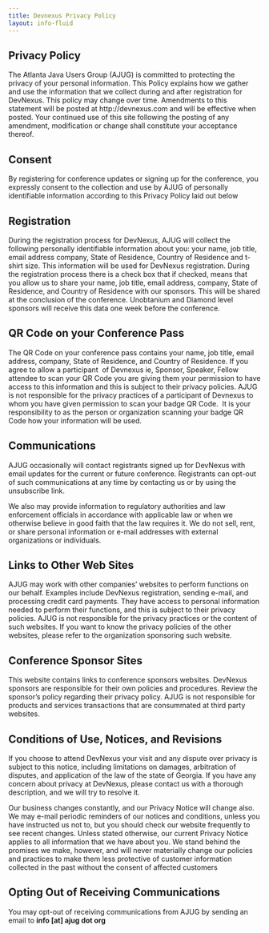 ```yaml
---
title: Devnexus Privacy Policy
layout: info-fluid
---
```


<section><h1 class="featured-header">Privacy Policy</h1><p>The Atlanta Java Users Group (AJUG) is committed to protecting the privacy of your personal information. This Policy explains how we gather and use the information that we collect during and after registration for DevNexus. This policy may change over time. Amendments to this statement will be posted at http://devnexus.com and will be effective when posted. Your continued use of this site following the posting of any amendment, modification or change shall constitute your acceptance thereof.</p><h2>Consent</h2><p>By registering for conference updates or signing up for the conference, you expressly consent to the collection and use by AJUG of personally identifiable information according to this Privacy Policy laid out below&nbsp;</p><h2>Registration</h2><p>During the registration process for DevNexus, AJUG will collect the following personally identifiable information about you: your name, job title, email address company, State of Residence, Country of Residence and t-shirt size. This information will be used for DevNexus registration. During the registration process there is a check box that if checked, means that you allow us to share your name, job title, email address, company, State of Residence, and Country of Residence with our sponsors. This will be shared at the conclusion of the conference. Unobtanium and Diamond level sponsors will receive this data one week before the conference.</p><h2>QR Code on your Conference Pass</h2><p>The QR Code on your conference pass contains your name, job title, email address, company, State of Residence, and Country of Residence. If you agree to allow a participant &nbsp;of Devnexus ie, Sponsor, Speaker, Fellow attendee to scan your QR Code you are giving them your permission to have access to this information and this is subject to their privacy policies. AJUG is not responsible for the privacy practices of a participant of Devnexus to whom you have given permission to scan your badge QR Code. &nbsp;It is your responsibility to as the person or organization scanning your badge QR Code how your information will be used.</p><h2>Communications</h2><p>AJUG occasionally will contact registrants signed up for DevNexus with email updates for the current or future conference. Registrants can opt-out of such communications at any time by contacting us or by using the unsubscribe link.</p><p>We also may provide information to regulatory authorities and law enforcement officials in accordance with applicable law or when we otherwise believe in good faith that the law requires it. We do not sell, rent, or share personal information or e-mail addresses with external organizations or individuals.</p><h2>Links to Other Web Sites</h2><p>AJUG may work with other companies&rsquo; websites to perform functions on our behalf. Examples include DevNexus registration, sending e-mail, and processing credit card payments. They have access to personal information needed to perform their functions, and this is subject to their privacy policies. AJUG is not responsible for the privacy practices or the content of such websites. If you want to know the privacy policies of the other websites, please refer to the organization sponsoring such website.</p><h2>Conference Sponsor Sites</h2><p>This website contains links to conference sponsors websites. DevNexus sponsors are responsible for their own policies and procedures. Review the sponsor&rsquo;s policy regarding their privacy policy. AJUG is not responsible for products and services transactions that are consummated at third party websites.</p><h2>Conditions of Use, Notices, and Revisions</h2><p>If you choose to attend DevNexus your visit and any dispute over privacy is subject to this notice, including limitations on damages, arbitration of disputes, and application of the law of the state of Georgia. If you have any concern about privacy at DevNexus, please contact us with a thorough description, and we will try to resolve it.</p><p>Our business changes constantly, and our Privacy Notice will change also. We may e-mail periodic reminders of our notices and conditions, unless you have instructed us not to, but you should check our website frequently to see recent changes. Unless stated otherwise, our current Privacy Notice applies to all information that we have about you. We stand behind the promises we make, however, and will never materially change our policies and practices to make them less protective of customer information collected in the past without the consent of affected customers</p><h2>Opting Out of Receiving Communications</h2><p>You may opt-out of receiving communications from AJUG by sending an email to <strong>info [at] ajug dot org</strong></p></section>
